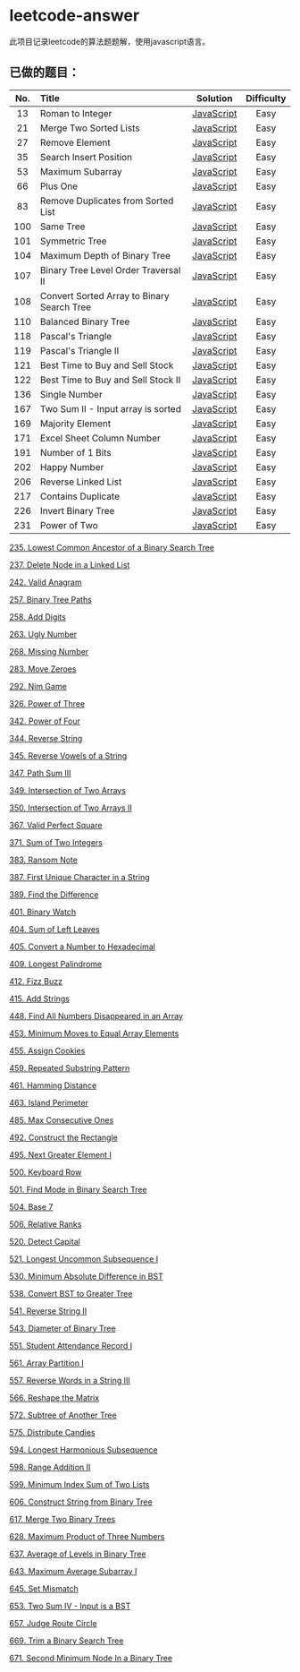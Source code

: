 # leetcode-answer
此项目记录leetcode的算法题题解，使用javascript语言。

## 已做的题目：

| No.  | Title                                    |                 Solution                 | Difficulty |
| :--: | :--------------------------------------- | :--------------------------------------: | :--------: |
|  13  | Roman to Integer                         | [JavaScript](https://github.com/laizimo/leetcode-answer/blob/master/eighth%20day/Roman%20to%20Integer.md) |    Easy    |
|  21  | Merge Two Sorted Lists                   | [JavaScript](https://github.com/laizimo/leetcode-answer/blob/master/thirteenth%20day/Merge%20Two%20Sorted%20Lists.md) |    Easy    |
|  27  | Remove Element                           | [JavaScript](https://github.com/laizimo/leetcode-answer/blob/master/thirteenth%20day/Remove%20Element.md) |    Easy    |
|  35  | Search Insert Position                   | [JavaScript](https://github.com/laizimo/leetcode-answer/blob/master/thirteenth%20day/Search%20Insert%20Position.md) |    Easy    |
|  53  | Maximum Subarray                         | [JavaScript](https://github.com/laizimo/leetcode-answer/blob/master/thirteenth%20day/Maximum%20Subarray.md) |    Easy    |
|  66  | Plus One                                 | [JavaScript](https://github.com/laizimo/leetcode-answer/blob/master/fourteenth%20day/Plus%20One.md) |    Easy    |
|  83  | Remove Duplicates from Sorted List       | [JavaScript](https://github.com/laizimo/leetcode-answer/blob/master/twelveth%20day/Remove%20Duplicates%20from%20Sorted%20List.md) |    Easy    |
| 100  | Same Tree                                | [JavaScript](https://github.com/laizimo/leetcode-answer/blob/master/eighth%20day/Same%20Tree.md) |    Easy    |
| 101  | Symmetric Tree                           | [JavaScript](https://github.com/laizimo/leetcode-answer/blob/master/thirteenth%20day/Symmetric%20Tree.md) |    Easy    |
| 104  | Maximum Depth of Binary Tree             | [JavaScript](https://github.com/laizimo/leetcode-answer/blob/master/third%20day/Maximum%20Depth%20of%20Binary%20Tree.md) |    Easy    |
| 107  | Binary Tree Level Order Traversal II     | [JavaScript](https://github.com/laizimo/leetcode-answer/blob/master/twelveth%20day/Binary%20Tree%20Level%20Order%20Traversal%20II.md) |    Easy    |
| 108  | Convert Sorted Array to Binary Search Tree | [JavaScript](https://github.com/laizimo/leetcode-answer/blob/master/eleventh%20day/Convert%20Sorted%20Array%20to%20Binary%20Search%20Tree.md) |    Easy    |
| 110  | Balanced Binary Tree                     | [JavaScript](https://github.com/laizimo/leetcode-answer/blob/master/first%20day/Balanced%20Binary%20Tree.md) |    Easy    |
| 118  | Pascal's Triangle                        | [JavaScript](https://github.com/laizimo/leetcode-answer/blob/master/fourteenth%20day/Pascal's%20Triangle.md) |    Easy    |
| 119  | Pascal's Triangle II                     | [JavaScript](https://github.com/laizimo/leetcode-answer/blob/master/fourteenth%20day/Pascal's%20Triangle%20II.md) |    Easy    |
| 121  | Best Time to Buy and Sell Stock          | [JavaScript](https://github.com/laizimo/leetcode-answer/blob/master/eleventh%20day/Best%20Time%20to%20Buy%20and%20Sell%20Stock.md) |    Easy    |
| 122  | Best Time to Buy and Sell Stock II       | [JavaScript](https://github.com/laizimo/leetcode-answer/blob/master/sixth%20day/Best%20Time%20to%20Buy%20and%20Sell%20Stock%20II.md) |    Easy    |
| 136  | Single Number                            | [JavaScript](https://github.com/laizimo/leetcode-answer/blob/master/third%20day/Single%20Number.md) |    Easy    |
| 167  | Two Sum II - Input array is sorted       | [JavaScript](https://github.com/laizimo/leetcode-answer/blob/master/sixth%20day/Two%20Sum%20II%20-%20Input%20array%20is%20sorted.md) |    Easy    |
| 169  | Majority Element                         | [JavaScript](https://github.com/laizimo/leetcode-answer/blob/master/seventh%20day/Majority%20Element.md) |    Easy    |
| 171  | Excel Sheet Column Number                | [JavaScript](https://github.com/laizimo/leetcode-answer/blob/master/sixth%20day/Excel%20Sheet%20Column%20Number.md) |    Easy    |
| 191  | Number of 1 Bits                         | [JavaScript](https://github.com/laizimo/leetcode-answer/blob/master/thirteenth%20day/Number%20of%201%20Bits.md) |    Easy    |
| 202  | Happy Number                             | [JavaScript](https://github.com/laizimo/leetcode-answer/blob/master/eleventh%20day/Happy%20Number.md) |    Easy    |
| 206  | Reverse Linked List                      | [JavaScript](https://github.com/laizimo/leetcode-answer/blob/master/ninth%20day/Reverse%20Linked%20List.md) |    Easy    |
| 217  | Contains Duplicate                       | [JavaScript](https://github.com/laizimo/leetcode-answer/blob/master/ninth%20day/Contains%20Duplicate.md) |    Easy    |
| 226  | Invert Binary Tree                       | [JavaScript](https://github.com/laizimo/leetcode-answer/blob/master/fourth%20day/Invert%20Binary%20Tree.md) |    Easy    |
| 231  | Power of Two                             | [JavaScript](https://github.com/laizimo/leetcode-answer/blob/master/twelveth%20day/Power%20of%20Two.md) |    Easy    |

[235. Lowest Common Ancestor of a Binary Search Tree](https://github.com/laizimo/leetcode-answer/blob/master/thirteenth%20day/Lowest%20Common%20Ancestor%20of%20a%20Binary%20Search%20Tree.md)

[237. Delete Node in a Linked List](https://github.com/laizimo/leetcode-answer/blob/master/eighth%20day/Delete%20Node%20in%20a%20Linked%20List.md)

[242. Valid Anagram](https://github.com/laizimo/leetcode-answer/blob/master/eighth%20day/Valid%20Anagram.md)

[257. Binary Tree Paths](https://github.com/laizimo/leetcode-answer/blob/master/thirteenth%20day/Binary%20Tree%20Paths.md)

[258. Add Digits](https://github.com/laizimo/leetcode-answer/blob/master/fourth%20day/Add%20Digits.md)

[263. Ugly Number](https://github.com/laizimo/leetcode-answer/blob/master/thirteenth%20day/Ugly%20Number.md)

[268. Missing Number](https://github.com/laizimo/leetcode-answer/blob/master/tenth%20day/Missing%20Number.md)

[283. Move Zeroes](https://github.com/laizimo/leetcode-answer/blob/master/fifth%20day/Move%20Zeroes.md)

[292. Nim Game](https://github.com/laizimo/leetcode-answer/blob/master/third%20day/Nim%20Game.md)

[326. Power of Three](https://github.com/laizimo/leetcode-answer/blob/master/twelveth%20day/Power%20of%20Three.md)

[342. Power of Four](https://github.com/laizimo/leetcode-answer/blob/master/fourteenth%20day/Power%20of%20Four.md)

[344. Reverse String](https://github.com/laizimo/leetcode-answer/blob/master/second%20day/Reverse%20String.md)

[345. Reverse Vowels of a String](https://github.com/laizimo/leetcode-answer/blob/master/fourteenth%20day/Reverse%20Vowels%20of%20a%20String.md)

[347. Path Sum III](https://github.com/laizimo/leetcode-answer/blob/master/thirteenth%20day/Path%20Sum%20III.md)

[349. Intersection of Two Arrays](https://github.com/laizimo/leetcode-answer/blob/master/sixth%20day/Intersection%20of%20Two%20Arrays.md)

[350. Intersection of Two Arrays II](https://github.com/laizimo/leetcode-answer/blob/master/tenth%20day/Intersection%20of%20Two%20Arrays%20II.md)

[367. Valid Perfect Square](https://github.com/laizimo/leetcode-answer/blob/master/fourteenth%20day/Valid%20Perfect%20Square.md)

[371. Sum of Two Integers](https://github.com/laizimo/leetcode-answer/blob/master/fourth%20day/Sum%20of%20Two%20Integers.md)

[383. Ransom Note](https://github.com/laizimo/leetcode-answer/blob/master/sixth%20day/Ransom%20Note.md)

[387. First Unique Character in a String](https://github.com/laizimo/leetcode-answer/blob/master/seventh%20day/First%20Unique%20Character%20in%20a%20String.md)

[389. Find the Difference](https://github.com/laizimo/leetcode-answer/blob/master/fifth%20day/Find%20the%20Difference.md)

[401. Binary Watch](https://github.com/laizimo/leetcode-answer/blob/master/tenth%20day/Binary%20Watch.md)

[404. Sum of Left Leaves](https://github.com/laizimo/leetcode-answer/blob/master/seventh%20day/Sum%20of%20Left%20Leaves.md)

[405. Convert a Number to Hexadecimal](https://github.com/laizimo/leetcode-answer/blob/master/eleventh%20day/Convert%20a%20Number%20to%20Hexadecimal.md)

[409. Longest Palindrome](https://github.com/laizimo/leetcode-answer/blob/master/ninth%20day/Longest%20Palindrome.md)

[412. Fizz Buzz](https://github.com/laizimo/leetcode-answer/blob/master/second%20day/Fizz%20Buzz.md)

[415. Add Strings](https://github.com/laizimo/leetcode-answer/blob/master/eleventh%20day/Add%20Strings.md)

[448. Find All Numbers Disappeared in an Array](https://github.com/laizimo/leetcode-answer/blob/master/fourth%20day/Find%20All%20Numbers%20Disappeared%20in%20an%20Array.md)

[453. Minimum Moves to Equal Array Elements](https://github.com/laizimo/leetcode-answer/blob/master/sixth%20day/Minimum%20Moves%20to%20Equal%20Array%20Elements.md)

[455. Assign Cookies](https://github.com/laizimo/leetcode-answer/blob/master/tenth%20day/Assign%20Cookies.md)

[459. Repeated Substring Pattern](https://github.com/laizimo/leetcode-answer/blob/master/fourteenth%20day/Repeated%20Substring%20Pattern.md)

[461. Hamming Distance](https://github.com/laizimo/leetcode-answer/blob/master/first%20day/hamming%20distance.md)

[463. Island Perimeter](https://github.com/laizimo/leetcode-answer/blob/master/third%20day/Island%20Perimeter.md)

[485. Max Consecutive Ones](https://github.com/laizimo/leetcode-answer/blob/master/third%20day/Max%20Consecutive%20Ones.md)

[492. Construct the Rectangle](https://github.com/laizimo/leetcode-answer/blob/master/fifth%20day/Construct%20the%20Rectangle.md)

[495. Next Greater Element I](https://github.com/laizimo/leetcode-answer/blob/master/third%20day/Next%20Greater%20Element%20I.md)

[500. Keyboard Row](https://github.com/laizimo/leetcode-answer/blob/master/second%20day/Keyboard%20Row.md)

[501. Find Mode in Binary Search Tree](https://github.com/laizimo/leetcode-answer/blob/master/fourteenth%20day/Find%20Mode%20in%20Binary%20Search%20Tree.md)

[504. Base 7](https://github.com/laizimo/leetcode-answer/blob/master/tenth%20day/Base%207.md)

[506. Relative Ranks](https://github.com/laizimo/leetcode-answer/blob/master/eighth%20day/Relative%20Ranks.md)

[520. Detect Capital](https://github.com/laizimo/leetcode-answer/blob/master/fourth%20day/Detect%20Capital.md)

[521. Longest Uncommon Subsequence I](https://github.com/laizimo/leetcode-answer/blob/master/sixth%20day/Longest%20Uncommon%20Subsequence%20I.md)

[530. Minimum Absolute Difference in BST](https://github.com/laizimo/leetcode-answer/blob/master/sixth%20day/Minimum%20Absolute%20Difference%20in%20BST.md)

[538. Convert BST to Greater Tree](https://github.com/laizimo/leetcode-answer/blob/master/sixth%20day/Convert%20BST%20to%20Greater%20Tree.md)

[541. Reverse String II](https://github.com/laizimo/leetcode-answer/blob/master/tenth%20day/Reverse%20String%20II.md)

[543. Diameter of Binary Tree](https://github.com/laizimo/leetcode-answer/blob/master/tenth%20day/Diameter%20of%20Binary%20Tree.md)

[551. Student Attendance Record I](https://github.com/laizimo/leetcode-answer/blob/master/tenth%20day/Student%20Attendance%20Record%20I.md)

[561. Array Partition I](https://github.com/laizimo/leetcode-answer/blob/master/first%20day/Array%20Partition%20I.md)

[557. Reverse Words in a String III](https://github.com/laizimo/leetcode-answer/blob/master/second%20day/Reverse%20Words%20in%20a%20String%20III.md)

[566. Reshape the Matrix](https://github.com/laizimo/leetcode-answer/blob/master/second%20day/Reshape%20the%20Matrix.md)

[572. Subtree of Another Tree](https://github.com/laizimo/leetcode-answer/blob/master/twelveth%20day/Subtree%20of%20Another%20Tree.md)

[575. Distribute Candies](https://github.com/laizimo/leetcode-answer/blob/master/second%20day/Distribute%20Candies.md)

[594. Longest Harmonious Subsequence](https://github.com/laizimo/leetcode-answer/blob/master/eleventh%20day/Longest%20Harmonious%20Subsequence.md)

[598. Range Addition II](https://github.com/laizimo/leetcode-answer/blob/master/fifth%20day/Range%20Addition%20II.md)

[599. Minimum Index Sum of Two Lists](https://github.com/laizimo/leetcode-answer/blob/master/eighth%20day/Minimum%20Index%20Sum%20of%20Two%20Lists.md)

[606. Construct String from Binary Tree](https://github.com/laizimo/leetcode-answer/blob/master/fifth%20day/Construct%20String%20from%20Binary%20Tree.md)

[617. Merge Two Binary Trees](https://github.com/laizimo/leetcode-answer/blob/master/first%20day/Merge%20Two%20Binary%20Tree.md)

[628. Maximum Product of Three Numbers](https://github.com/laizimo/leetcode-answer/blob/master/tenth%20day/Maximum%20Product%20of%20Three%20Numbers.md)

[637. Average of Levels in Binary Tree](https://github.com/laizimo/leetcode-answer/blob/master/third%20day/Average%20of%20Levels%20in%20Binary%20Tree.md)

[643. Maximum Average Subarray I](https://github.com/laizimo/leetcode-answer/blob/master/fourteenth%20day/Maximum%20Average%20Subarray%20I.md)

[645. Set Mismatch](https://github.com/laizimo/leetcode-answer/blob/master/twelveth%20day/Set%20Mismatch.md)

[653. Two Sum IV - Input is a BST](https://github.com/laizimo/leetcode-answer/blob/master/fifth%20day/Two%20Sum%20IV%20-%20Input%20is%20a%20BST.md)

[657. Judge Route Circle](https://github.com/laizimo/leetcode-answer/blob/master/first%20day/Judge%20Route%20Circle.md)

[669. Trim a Binary Search Tree](https://github.com/laizimo/leetcode-answer/blob/master/second%20day/Trim%20a%20Binary%20Search%20Tree.md)

[671. Second Minimum Node In a Binary Tree](https://github.com/laizimo/leetcode-answer/blob/master/eleventh%20day/Second%20Minimum%20Node%20In%20a%20Binary%20Tree.md)
